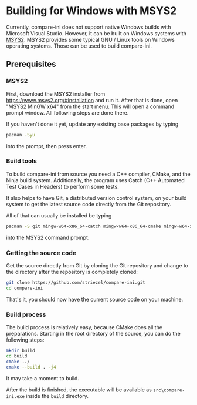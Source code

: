 # Building for Windows with MSYS2

Currently, compare-ini does not support native Windows builds with Microsoft
Visual Studio. However, it can be built on Windows systems with
[MSYS2](https://www.msys2.org/). MSYS2 provides some typical GNU / Linux tools
on Windows operating systems. Those can be used to build compare-ini.

## Prerequisites

### MSYS2

First, download the MSYS2 installer from <https://www.msys2.org/#installation>
and run it. After that is done, open "MSYS2 MinGW x64" from the start menu. This
will open a command prompt window. All following steps are done there.

If you haven't done it yet, update any existing base packages by typing

```bash
pacman -Syu
```

into the prompt, then press enter.

### Build tools

To build compare-ini from source you need a C++ compiler, CMake, and the Ninja
build system. Additionally, the program uses Catch (C++ Automated Test Cases in
Headers) to perform some tests.

It also helps to have Git, a distributed version control system, on your build
system to get the latest source code directly from the Git repository.

All of that can usually be installed be typing

```bash
pacman -S git mingw-w64-x86_64-catch mingw-w64-x86_64-cmake mingw-w64-x86_64-gcc mingw-w64-x86_64-ninja
```

into the MSYS2 command prompt.

### Getting the source code

Get the source directly from Git by cloning the Git repository and change to
the directory after the repository is completely cloned:

```bash
git clone https://github.com/striezel/compare-ini.git
cd compare-ini
```

That's it, you should now have the current source code on your machine.

### Build process

The build process is relatively easy, because CMake does all the preparations.
Starting in the root directory of the source, you can do the following steps:

```bash
mkdir build
cd build
cmake ../
cmake --build . -j4
```

It may take a moment to build.

After the build is finished, the executable will be available as
`src\compare-ini.exe` inside the `build` directory.
